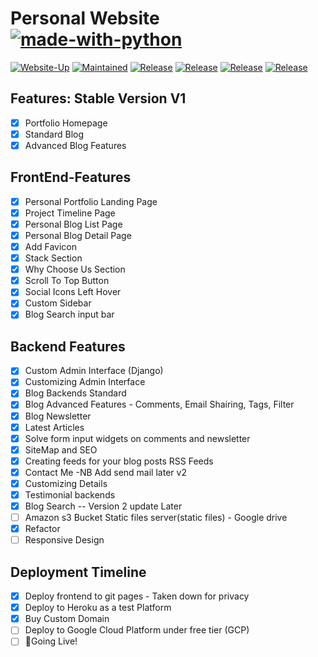 # Personal Website  [![made-with-python](http://ForTheBadge.com/images/badges/made-with-python.svg)](https://www.python.org/)


[![Website-Up](https://img.shields.io/badge/Website-Up-success.svg?style=for-the-badge)](https://shields.io/)
[![Maintained](https://img.shields.io/badge/Maintained-Yes-informational.svg?style=for-the-badge)](https://shields.io/)
[![Release](https://img.shields.io/badge/Released-v2.1.0-yellow.svg?style=for-the-badge)](https://shields.io/)
[![Release](https://img.shields.io/badge/Issues-1Open-red.svg?style=for-the-badge)](https://shields.io/)
[![Release](https://img.shields.io/badge/PullRequest-0Open-important.svg?style=for-the-badge)](https://shields.io/)
[![Release](https://img.shields.io/badge/PRs-Welcome-blueviolet.svg?style=for-the-badge)](https://shields.io/)

## Features: Stable Version V1

* [x] Portfolio Homepage
* [x] Standard Blog
* [x] Advanced Blog Features

## FrontEnd-Features

* [x] Personal Portfolio Landing Page
* [x] Project Timeline Page
* [x] Personal Blog List Page
* [x] Personal Blog Detail Page
* [x] Add Favicon
* [x] Stack Section
* [x] Why Choose Us Section
* [x] Scroll To Top Button
* [x] Social Icons Left Hover
* [x] Custom Sidebar
* [x] Blog Search input bar

## Backend Features

* [x] Custom Admin Interface (Django)
* [x] Customizing Admin Interface
* [x] Blog Backends Standard
* [x] Blog Advanced Features - Comments, Email Shairing, Tags, Filter
* [x] Blog Newsletter
* [x] Latest Articles
* [x] Solve form input widgets on comments and newsletter
* [x] SiteMap and SEO
* [x] Creating feeds for your blog posts RSS Feeds
* [x] Contact Me -NB Add send mail later v2
* [x] Customizing Details
* [x] Testimonial backends
* [x] Blog Search -- Version 2 update Later
* [ ] Amazon s3 Bucket Static files server(static files) - Google drive
* [x] Refactor
* [ ] Responsive Design

## Deployment Timeline

* [x] Deploy frontend to git pages - Taken down for privacy
* [x] Deploy to Heroku as a test Platform
* [x] Buy Custom Domain
* [ ] Deploy to Google Cloud Platform under free tier (GCP)
* [ ] 🚀Going Live!
